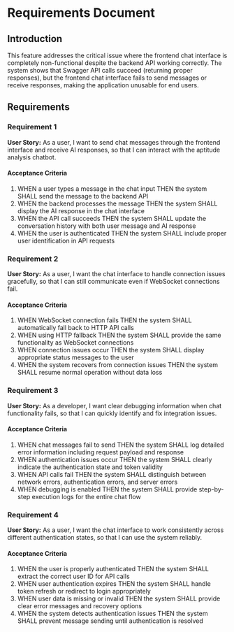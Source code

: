 # Requirements Document

## Introduction

This feature addresses the critical issue where the frontend chat interface is completely non-functional despite the backend API working correctly. The system shows that Swagger API calls succeed (returning proper responses), but the frontend chat interface fails to send messages or receive responses, making the application unusable for end users.

## Requirements

### Requirement 1

**User Story:** As a user, I want to send chat messages through the frontend interface and receive AI responses, so that I can interact with the aptitude analysis chatbot.

#### Acceptance Criteria

1. WHEN a user types a message in the chat input THEN the system SHALL send the message to the backend API
2. WHEN the backend processes the message THEN the system SHALL display the AI response in the chat interface
3. WHEN the API call succeeds THEN the system SHALL update the conversation history with both user message and AI response
4. WHEN the user is authenticated THEN the system SHALL include proper user identification in API requests

### Requirement 2

**User Story:** As a user, I want the chat interface to handle connection issues gracefully, so that I can still communicate even if WebSocket connections fail.

#### Acceptance Criteria

1. WHEN WebSocket connection fails THEN the system SHALL automatically fall back to HTTP API calls
2. WHEN using HTTP fallback THEN the system SHALL provide the same functionality as WebSocket connections
3. WHEN connection issues occur THEN the system SHALL display appropriate status messages to the user
4. WHEN the system recovers from connection issues THEN the system SHALL resume normal operation without data loss

### Requirement 3

**User Story:** As a developer, I want clear debugging information when chat functionality fails, so that I can quickly identify and fix integration issues.

#### Acceptance Criteria

1. WHEN chat messages fail to send THEN the system SHALL log detailed error information including request payload and response
2. WHEN authentication issues occur THEN the system SHALL clearly indicate the authentication state and token validity
3. WHEN API calls fail THEN the system SHALL distinguish between network errors, authentication errors, and server errors
4. WHEN debugging is enabled THEN the system SHALL provide step-by-step execution logs for the entire chat flow

### Requirement 4

**User Story:** As a user, I want the chat interface to work consistently across different authentication states, so that I can use the system reliably.

#### Acceptance Criteria

1. WHEN the user is properly authenticated THEN the system SHALL extract the correct user ID for API calls
2. WHEN user authentication expires THEN the system SHALL handle token refresh or redirect to login appropriately
3. WHEN user data is missing or invalid THEN the system SHALL provide clear error messages and recovery options
4. WHEN the system detects authentication issues THEN the system SHALL prevent message sending until authentication is resolved